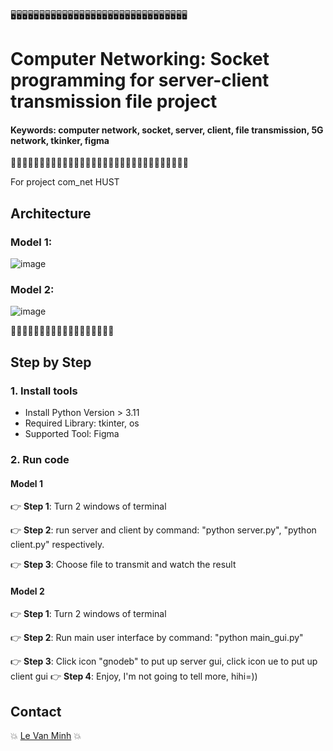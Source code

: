🖥️🖥️🖥️🖥️🖥️🖥️🖥️🖥️🖥️🖥️🖥️🖥️🖥️🖥️🖥️🖥️🖥️🖥️🖥️🖥️🖥️🖥️🖥️🖥️🖥️🖥️🖥️🖥️🖥️🖥️🖥️
# Computer Networking: Socket programming for server-client transmission file project
#### Keywords: computer network, socket, server, client, file transmission, 5G network, tkinker, figma
📱📱📱📱📱📱📱📱📱📱📱📱📱📱📱📱📱📱📱📱📱📱📱📱📱📱📱📱📱📱📱


For project com_net HUST

## Architecture
### Model 1: 

![image](https://github.com/user-attachments/assets/77f405ec-298f-4042-8b77-ffdac2cc5ac7)

### Model 2: 

![image](https://github.com/user-attachments/assets/fd784f9f-ea72-4153-be37-6b20ec5f49ff)



:owl::owl::owl::owl::owl::owl::owl::owl::owl::owl::owl::owl::owl::owl::owl::owl::owl::owl:
## Step by Step 
### 1. Install tools
* Install Python Version > 3.11
* Required Library: tkinter, os
* Supported Tool: Figma



### 2. Run code
#### Model 1
:point_right: **Step 1**: Turn 2 windows of terminal

:point_right: **Step 2**: run server and client by command: "python server.py", "python client.py" respectively.

:point_right: **Step 3**: Choose file to transmit and watch the result

#### Model 2
:point_right: **Step 1**: Turn 2 windows of terminal

:point_right: **Step 2**: Run main user interface by command: "python main_gui.py"

:point_right: **Step 3**: Click icon "gnodeb" to put up server gui, click icon ue to put up client gui
:point_right: **Step 4**: Enjoy, I'm not going to tell more, hihi=))

## Contact
:boom: [Le Van Minh](https://github.com/VeronicaMagnus1909) :boom:







